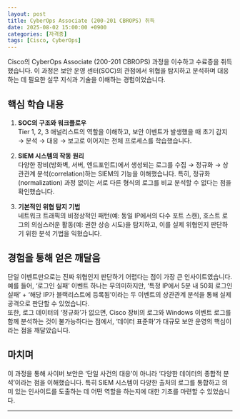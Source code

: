 ```yaml
---
layout: post
title: CyberOps Associate (200-201 CBROPS) 취득
date: 2025-08-02 15:00:00 +0900
categories: [자격증]
tags: [Cisco, CyberOps]
---
```

Cisco의 CyberOps Associate (200-201 CBROPS) 과정을 이수하고 수료증을 취득했습니다. 이 과정은 보안 운영 센터(SOC)의 관점에서 위협을 탐지하고 분석하며 대응하는 데 필요한 실무 지식과 기술을 이해하는 경험이었습니다.

## 핵심 학습 내용

1.  **SOC의 구조와 워크플로우**  
    Tier 1, 2, 3 애널리스트의 역할을 이해하고, 보안 이벤트가 발생했을 때 초기 감지 → 분석 → 대응 → 보고로 이어지는 전체 프로세스를 학습했습니다.

2.  **SIEM 시스템의 작동 원리**  
    다양한 장비(방화벽, 서버, 엔드포인트)에서 생성되는 로그를 수집 → 정규화 → 상관관계 분석(correlation)하는 SIEM의 기능을 이해했습니다. 특히, 정규화(normalization) 과정 없이는 서로 다른 형식의 로그를 비교 분석할 수 없다는 점을 확인했습니다.

3.  **기본적인 위협 탐지 기법**  
    네트워크 트래픽의 비정상적인 패턴(예: 동일 IP에서의 다수 포트 스캔), 호스트 로그의 의심스러운 활동(예: 권한 상승 시도)을 탐지하고, 이를 실제 위협인지 판단하기 위한 분석 기법을 익혔습니다.

## 경험을 통해 얻은 깨달음

단일 이벤트만으로는 진짜 위협인지 판단하기 어렵다는 점이 가장 큰 인사이트였습니다. 예를 들어, ‘로그인 실패’ 이벤트 하나는 무의미하지만, ‘특정 IP에서 5분 내 50회 로그인 실패’ + ‘해당 IP가 블랙리스트에 등록됨’이라는 두 이벤트의 상관관계 분석을 통해 실제 공격으로 판단할 수 있었습니다.  
또한, 로그 데이터의 ‘정규화’가 없으면, Cisco 장비의 로그와 Windows 이벤트 로그를 함께 분석하는 것이 불가능하다는 점에서, ‘데이터 표준화’가 대규모 보안 운영의 핵심이라는 점을 깨달았습니다.

## 마치며

이 과정을 통해 사이버 보안은 ‘단일 사건의 대응’이 아니라 ‘다양한 데이터의 종합적 분석’이라는 점을 이해했습니다. 특히 SIEM 시스템이 다양한 출처의 로그를 통합하고 의미 있는 인사이트를 도출하는 데 어떤 역할을 하는지에 대한 기초를 마련할 수 있었습니다.


<hr class="short-rule">
